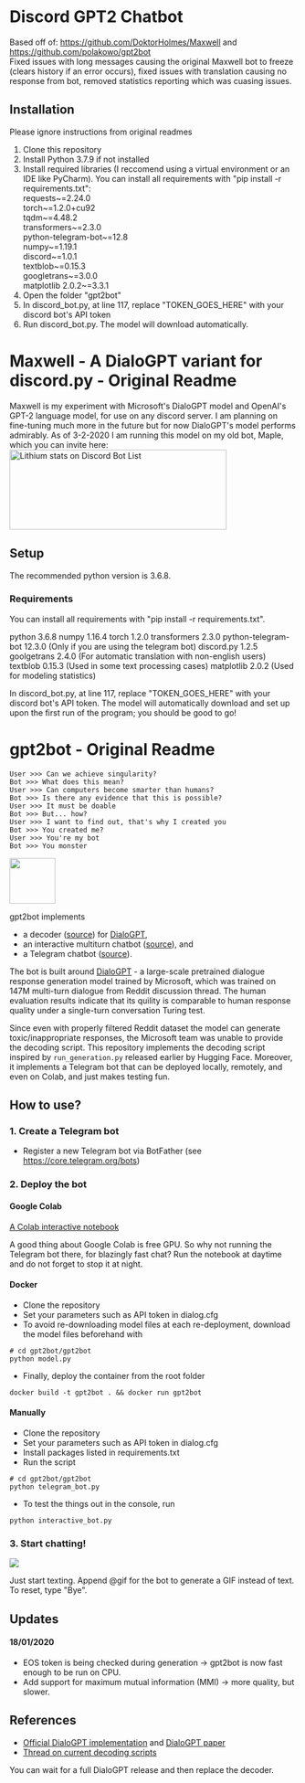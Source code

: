 # Discord GPT2 Chatbot
Based off of: https://github.com/DoktorHolmes/Maxwell and https://github.com/polakowo/gpt2bot  
Fixed issues with long messages causing the original Maxwell bot to freeze (clears history if an error occurs), fixed issues with translation causing no response from bot, removed statistics reporting which was cuasing issues.
## Installation
Please ignore instructions from original readmes  
1. Clone this repository  
2. Install Python 3.7.9 if not installed  
3. Install required libraries (I reccomend using a virtual environment or an IDE like PyCharm). You can install all requirements with "pip install -r requirements.txt":  
requests~=2.24.0  
torch~=1.2.0+cu92  
tqdm~=4.48.2  
transformers~=2.3.0  
python-telegram-bot~=12.8  
numpy~=1.19.1  
discord~=1.0.1  
textblob~=0.15.3  
googletrans~=3.0.0  
matplotlib 2.0.2~=3.3.1
4. Open the folder "gpt2bot"  
5. In discord_bot.py, at line 117, replace "TOKEN_GOES_HERE" with your discord bot's API token  
6. Run discord_bot.py. The model will download automatically.

# Maxwell - A DialoGPT variant for discord.py - Original Readme

Maxwell is my experiment with Microsoft's DialoGPT model and OpenAI's GPT-2 language model, for use on any discord server.  I am planning on fine-tuning much more in the future but for now DialoGPT's model performs admirably.
As of 3-2-2020 I am running this model on my old bot, Maple, which you can invite here:
<a href="https://discordbotlist.com/bots/571924469661302814">
    <img
        width="380"
        height="140"
        src="https://discordbotlist.com/bots/571924469661302814/widget"
        alt="Lithium stats on Discord Bot List">
</a>

## Setup

The recommended python version is 3.6.8.  

### Requirements
You can install all requirements with "pip install -r requirements.txt".

python 3.6.8
numpy 1.16.4
torch 1.2.0
transformers 2.3.0
python-telegram-bot 12.3.0 (Only if you are using the telegram bot)
discord.py 1.2.5
goolgetrans 2.4.0 (For automatic translation with non-english users)
textblob 0.15.3 (Used in some text processing cases)
matplotlib 2.0.2 (Used for modeling statistics)

In discord_bot.py, at line 117, replace "TOKEN_GOES_HERE" with your discord bot's API token.
The model will automatically download and set up upon the first run of the program; you should be good to go!

# gpt2bot - Original Readme

```
User >>> Can we achieve singularity?
Bot >>> What does this mean?
User >>> Can computers become smarter than humans?
Bot >>> Is there any evidence that this is possible?
User >>> It must be doable
Bot >>> But... how?
User >>> I want to find out, that's why I created you
Bot >>> You created me?
User >>> You're my bot
Bot >>> You monster
```

<img src="https://github.com/polakowo/gpt2bot/blob/master/reddit.png?raw=true" width=80>

gpt2bot implements 
  - a decoder ([source](https://github.com/polakowo/gpt2bot/blob/master/gpt2bot/decoder.py)) for [DialoGPT](https://github.com/microsoft/DialoGPT), 
  - an interactive multiturn chatbot ([source](https://github.com/polakowo/gpt2bot/blob/master/gpt2bot/interactive_bot.py)), and 
  - a Telegram chatbot ([source](https://github.com/polakowo/gpt2bot/blob/master/gpt2bot/telegram_bot.py)).
  
The bot is built around [DialoGPT](https://github.com/microsoft/DialoGPT) - a large-scale pretrained dialogue response generation model trained by Microsoft, which was trained on 147M multi-turn dialogue from Reddit discussion thread. The human evaluation results indicate that its quility is comparable to human response quality under a single-turn conversation Turing test.

Since even with properly filtered Reddit dataset the model can generate toxic/inappropriate responses, the Microsoft team was unable to provide the decoding script. This repository implements the decoding script inspired by `run_generation.py` released earlier by Hugging Face. Moreover, it implements a Telegram bot that can be deployed locally, remotely, and even on Colab, and just makes testing fun.
  
## How to use?

### 1. Create a Telegram bot

- Register a new Telegram bot via BotFather (see https://core.telegram.org/bots)

### 2. Deploy the bot

#### Google Colab

[A Colab interactive notebook](https://colab.research.google.com/github/polakowo/gpt2bot/blob/master/Demo.ipynb)

A good thing about Google Colab is free GPU. So why not running the Telegram bot there, for blazingly fast chat? Run the notebook at daytime and do not forget to stop it at night.

#### Docker

- Clone the repository
- Set your parameters such as API token in dialog.cfg
- To avoid re-downloading model files at each re-deployment, download the model files beforehand with
```
# cd gpt2bot/gpt2bot
python model.py
```
- Finally, deploy the container from the root folder
```
docker build -t gpt2bot . && docker run gpt2bot
```

#### Manually

- Clone the repository
- Set your parameters such as API token in dialog.cfg
- Install packages listed in requirements.txt
- Run the script
```
# cd gpt2bot/gpt2bot
python telegram_bot.py
```
- To test the things out in the console, run
```
python interactive_bot.py
```

### 3. Start chatting!

![](telegram_bot.gif)

Just start texting. Append @gif for the bot to generate a GIF instead of text. To reset, type "Bye".

## Updates

#### 18/01/2020

- EOS token is being checked during generation -> gpt2bot is now fast enough to be run on CPU.
- Add support for maximum mutual information (MMI) -> more quality, but slower.

## References

- [Official DialoGPT implementation](https://github.com/microsoft/DialoGPT) and [DialoGPT paper](https://arxiv.org/abs/1911.00536)
- [Thread on current decoding scripts](https://github.com/microsoft/DialoGPT/issues/3)

You can wait for a full DialoGPT release and then replace the decoder.
